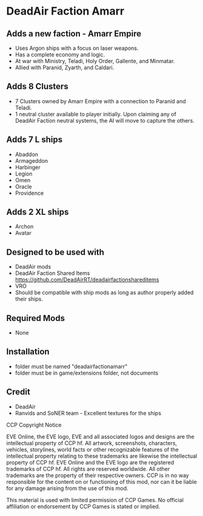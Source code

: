 # DeadAir Faction Amarr

## Adds a new faction - Amarr Empire
- Uses Argon ships with a focus on laser weapons.
- Has a complete economy and logic.
- At war with Ministry, Teladi, Holy Order, Gallente, and Minmatar.
- Allied with Paranid, Zyarth, and Caldari.

## Adds 8 Clusters
- 7 Clusters owned by Amarr Empire with a connection to Paranid and Teladi.
- 1 neutral cluster available to player initially. Upon claiming any of DeadAir Faction neutral systems, the AI will move to capture the others.

## Adds 7 L ships
- Abaddon
- Armageddon
- Harbinger
- Legion
- Omen
- Oracle
- Providence

## Adds 2 XL ships
- Archon
- Avatar

## Designed to be used with
- DeadAir mods
- DeadAir Faction Shared Items https://github.com/DeadAirRT/deadairfactionshareditems
- VRO
- Should be compatible with ship mods as long as author properly added their ships.

## Required Mods
- None

## Installation
- folder must be named "deadairfactionamarr"
- folder must be in game/extensions folder, not documents

## Credit
- DeadAir
- Ranvids and SoNER team - Excellent textures for the ships

CCP Copyright Notice

EVE Online, the EVE logo, EVE and all associated logos and designs are the intellectual property of CCP hf. All artwork, screenshots, characters, vehicles, storylines, world facts or other recognizable features of the intellectual property relating to these trademarks are likewise the intellectual property of CCP hf. EVE Online and the EVE logo are the registered trademarks of CCP hf. All rights are reserved worldwide. All other trademarks are the property of their respective owners. CCP is in no way responsible for the content on or functioning of this mod, nor can it be liable for any damage arising from the use of this mod.

This material is used with limited permission of CCP Games. No official affiliation or endorsement by CCP Games is stated or implied.
